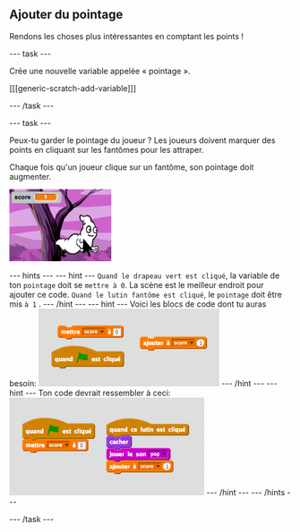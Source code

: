 ## Ajouter du pointage

Rendons les choses plus intéressantes en comptant les points !

--- task ---

Crée une nouvelle variable appelée « pointage ».

[[[generic-scratch-add-variable]]]

--- /task ---

--- task ---

Peux-tu garder le pointage du joueur ? Les joueurs doivent marquer des points en cliquant sur les fantômes pour les attraper.

Chaque fois qu'un joueur clique sur un fantôme, son pointage doit augmenter.

![Augmenter le pointage](images/ghost-score-test.png)

--- hints --- --- hint --- `Quand le drapeau vert est cliqué`, la variable de ton `pointage` doit se `mettre à 0`. La scène est le meilleur endroit pour ajouter ce code. `Quand le lutin fantôme est cliqué`, le `pointage` doit être mis `à 1` . --- /hint --- --- hint --- Voici les blocs de code dont tu auras besoin: ![screenshot](images/ghost-score-blocks.png) --- /hint --- --- hint --- Ton code devrait ressembler à ceci: ![screenshot](images/ghost-score-code.png) --- /hint --- --- /hints ---

--- /task ---